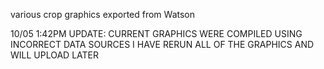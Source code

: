 various crop graphics exported from Watson

10/05 1:42PM
UPDATE: CURRENT GRAPHICS WERE COMPILED USING INCORRECT DATA SOURCES I HAVE RERUN ALL OF THE GRAPHICS AND WILL UPLOAD LATER 

